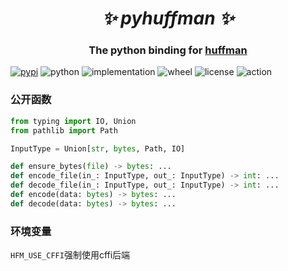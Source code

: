 <h1 align="center"><i>✨ pyhuffman ✨ </i></h1>

<h3 align="center">The python binding for <a href="https://github.com/synodriver/huffman">huffman</a> </h3>



[![pypi](https://img.shields.io/pypi/v/python-huffman.svg)](https://pypi.org/project/python-huffman/)
![python](https://img.shields.io/pypi/pyversions/python-huffman)
![implementation](https://img.shields.io/pypi/implementation/python-huffman)
![wheel](https://img.shields.io/pypi/wheel/python-huffman)
![license](https://img.shields.io/github/license/synodriver/pyhuffman.svg)
![action](https://img.shields.io/github/workflow/status/synodriver/pyhuffman/build%20wheel)

### 公开函数
```python
from typing import IO, Union
from pathlib import Path

InputType = Union[str, bytes, Path, IO]

def ensure_bytes(file) -> bytes: ...
def encode_file(in_: InputType, out_: InputType) -> int: ...
def decode_file(in_: InputType, out_: InputType) -> int: ...
def encode(data: bytes) -> bytes: ...
def decode(data: bytes) -> bytes: ...
```

### 环境变量
```HFM_USE_CFFI```强制使用cffi后端